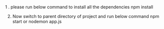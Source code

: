 1 . please run below command to install all the dependencies
  npm install

2. Now switch to parent directory of project and run below command
   npm start or nodemon app.js
